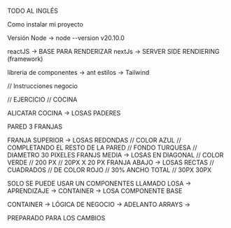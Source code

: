 TODO AL INGLÉS

Como instalar mi proyecto

Versión Node -> node --version v20.10.0

reactJS -> BASE PARA RENDERIZAR
nextJs -> SERVER SIDE RENDIERING (framework)

libreria de componentes -> ant
estilos -> Tailwind

// Instrucciones negocio

// EJERCICIO
// COCINA

ALICATAR COCINA -> LOSAS PADERES

PARED 3 FRANJAS

FRANJA SUPERIOR -> LOSAS REDONDAS // COLOR AZUL // COMPLETANDO EL RESTO DE LA PARED // FONDO TURQUESA // DIAMETRO 30 PIXELES
FRANJS MEDIA -> LOSAS EN DIAGONAL // COLOR VERDE // 200 PX // 20PX X 20 PX
FRANJA ABAJO -> LOSAS RECTAS // CUADRADOS // DE COLOR ROJO // 30% ANCHO TOTAL // 30PX 30PX

SOLO SE PUEDE USAR UN COMPONENTES LLAMADO LOSA -> APRENDIZAJE -> CONTAINER -> LOSA COMPONENTE BASE

CONTAINER -> LÓGICA DE NEGOCIO -> ADELANTO ARRAYS ->

PREPARADO PARA LOS CAMBIOS
